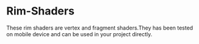 # Rim-Shaders
These rim shaders are vertex and fragment shaders.They has been tested on mobile device and can be used in your project directly.
